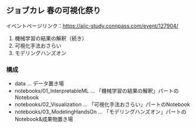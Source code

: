## ジョブカレ 春の可視化祭り

イベントページリンク：https://aijc-study.connpass.com/event/127904/  
  1. 機械学習の結果の解釈（続き）
  2. 可視化手法おさらい
  3. モデリングハンズオン

### 構成
- data ... データ置き場   
- notebooks/01_InterpretableML ... 「機械学習の結果の解釈」パートのNotebook
- notebooks/02_Visualization ... 「可視化手法おさらい」パートのNotebook
- notebooks/03_ModelingHandsOn ... 「モデリングハンズオン」パートのNotebook&成果物置き場
